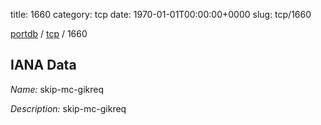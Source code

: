 title: 1660
category: tcp
date: 1970-01-01T00:00:00+0000
slug: tcp/1660

[portdb](/) / [tcp](/category/tcp.html) / 1660


## IANA Data

_Name:_ skip-mc-gikreq

_Description:_ skip-mc-gikreq

